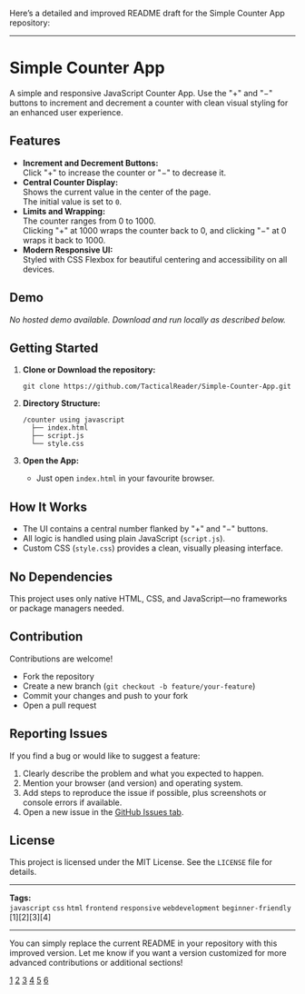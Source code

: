 Here’s a detailed and improved README draft for the Simple Counter App repository:

***

# Simple Counter App

A simple and responsive JavaScript Counter App. Use the "+" and "−" buttons to increment and decrement a counter with clean visual styling for an enhanced user experience.

## Features

- **Increment and Decrement Buttons:**  
  Click "+" to increase the counter or "−" to decrease it.
- **Central Counter Display:**  
  Shows the current value in the center of the page.  
  The initial value is set to `0`.
- **Limits and Wrapping:**  
  The counter ranges from 0 to 1000.  
  Clicking "+" at 1000 wraps the counter back to 0, and clicking "−" at 0 wraps it back to 1000.
- **Modern Responsive UI:**  
  Styled with CSS Flexbox for beautiful centering and accessibility on all devices.

## Demo

_No hosted demo available. Download and run locally as described below._

## Getting Started

1. **Clone or Download the repository:**
   ```
   git clone https://github.com/TacticalReader/Simple-Counter-App.git
   ```
2. **Directory Structure:**
   ```
   /counter using javascript
     ├── index.html
     ├── script.js
     └── style.css
   ```

3. **Open the App:**
   - Just open `index.html` in your favourite browser.

## How It Works

- The UI contains a central number flanked by "+" and "−" buttons.
- All logic is handled using plain JavaScript (`script.js`).
- Custom CSS (`style.css`) provides a clean, visually pleasing interface.

## No Dependencies

This project uses only native HTML, CSS, and JavaScript—no frameworks or package managers needed.

## Contribution

Contributions are welcome!
- Fork the repository
- Create a new branch (`git checkout -b feature/your-feature`)
- Commit your changes and push to your fork
- Open a pull request

## Reporting Issues

If you find a bug or would like to suggest a feature:
1. Clearly describe the problem and what you expected to happen.
2. Mention your browser (and version) and operating system.
3. Add steps to reproduce the issue if possible, plus screenshots or console errors if available.
4. Open a new issue in the [GitHub Issues tab](https://github.com/TacticalReader/Simple-Counter-App/issues).

## License

This project is licensed under the MIT License. See the `LICENSE` file for details.

***

**Tags:**  
`javascript` `css` `html` `frontend` `responsive` `webdevelopment` `beginner-friendly` [1][2][3][4]

***

You can simply replace the current README in your repository with this improved version. Let me know if you want a version customized for more advanced contributions or additional sections!

[1](https://github.com/TacticalReader/Simple-Counter-App/tree/main/counter%20using%20javascript)
[2](https://github.com/TacticalReader/Simple-Counter-App/blob/main/counter%20using%20javascript/index.html)
[3](https://github.com/TacticalReader/Simple-Counter-App/blob/main/counter%20using%20javascript/script.js)
[4](https://github.com/TacticalReader/Simple-Counter-App/blob/main/counter%20using%20javascript/style.css)
[5](https://github.com/TacticalReader/Simple-Counter-App/blob/main/LICENSE)
[6](https://github.com/TacticalReader/Simple-Counter-App/blob/main/README.md)
